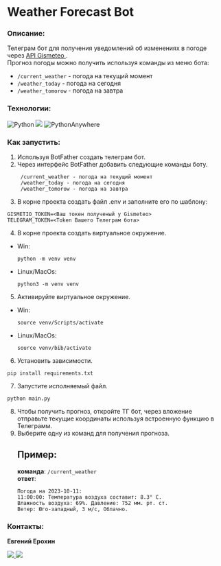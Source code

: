 # Weather Forecast Bot

### Описание:
Телеграм бот для получения уведомлений об изменениях в погоде через <a href='https://www.gismeteo.ru/api/'>API Gismeteo </a>.
<br>
Прогноз погоды можно получить используя команды из меню бота:
* `/current_weather` - погода на текущий момент
* `/weather_today` - погода на сегодня
* `/weather_tomorow` - погода на завтра
 
### Технологии:
![Python](https://img.shields.io/badge/python-3670A0?style=for-the-badge&logo=python&logoColor=ffdd54)
<img src="https://img.shields.io/badge/Python_Telegram_Bot-blue?style=for-the-badge&logo=python telegram bot&logoColor=green"/>
![PythonAnywhere](https://img.shields.io/badge/pythonanywhere-%232F9FD7.svg?style=for-the-badge&logo=pythonanywhere&logoColor=151515)
### Как запустить:
1. Используя BotFather создать телеграм бот.
2. Через интерфейс BotFather добавить следующие команды боту.
   ```
    /current_weather - погода на текущий момент
    /weather_today - погода на сегодня
    /weather_tomorow - погода на завтра
   ```
3. В корне проекта создать файл .env  и заполните его по шаблону:
```
GISMETIO_TOKEN=<Ваш токен полученый у Gismeteo> 
TELEGRAM_TOKEN=<Token Вашего Телеграм бота> 
```
4. В корне проекта создать виртуальное окружение.
- Win:
  ```
  python -m venv venv
  ```
- Linux/MacOs:
  ```
  python3 -m venv venv
  ```
5. Активируйте виртуальное окружение.
- Win:
  ```
  source venv/Scripts/activate
  ```
- Linux/MacOs:
  ```
  source venv/bib/activate
  ```
6. Установить зависимости.
```
pip install requirements.txt
```
7. Запустите исполняемый файл.
```
python main.py
```
8. Чтобы получить прогноз, откройте ТГ бот, через вложение отправьте текущие координаты используя встроенную функцию в Телеграмм.
9. Выберите одну из  команд для получения прогноза.
    ## Пример:
   **команда**: `/current_weather`
   <br> 
   **ответ**:
    ```
    Погода на 2023-10-11:
    11:00:00: Температура воздуха составит: 8.3° С.
    Влажность воздуха: 69%. Давление: 752 мм. рт. ст. 
    Ветер: Юго-западный, 3 м/с, Облачно.
    ```
### Контакты:
**Евгений Ерохин**
<br>

<a href="https://t.me/juandart" target="_blank">
<img src=https://img.shields.io/badge/Telegram-2CA5E0?style=for-the-badge&logo=telegram&logoColor=white />
</a>
<a href="mailto:evgeniierokhin@proton.me?">
<img src=https://img.shields.io/badge/ProtonMail-8B89CC?style=for-the-badge&logo=protonmail&logoColor=white />
</a>
